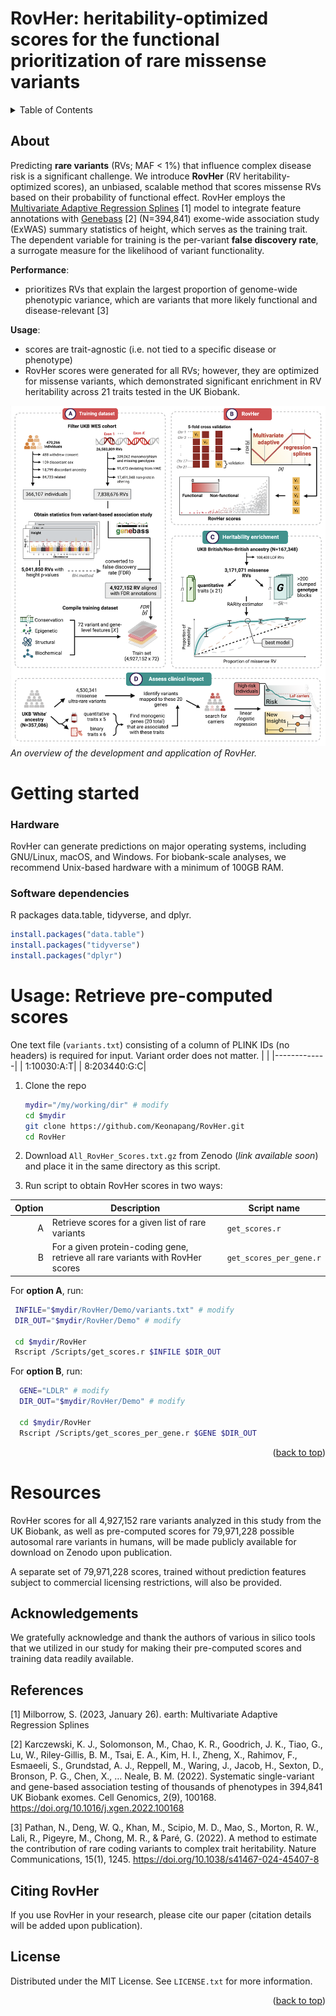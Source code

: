 # RovHer: heritability-optimized scores for the functional prioritization of rare missense variants

<!-- TABLE OF CONTENTS -->
<a name="readme-top"></a>
<details>
  <summary>Table of Contents</summary>
  <ol>
    <li>
      <a href="#about">About</a>
    </li>
    <li>
      <a href="#getting-started">Getting Started</a>
      <ul>
        <li><a href="#hardware">Hardware</a></li>
        <li><a href="#software-dependencies">Software Dependencies</a></li>
      </ul>
    </li>
    <li><a href="#usage-retrieve-pre-computed-scores">Usage: Retrieve Pre-computed Scores</a></li>
    <li><a href="#resources">Resources</a></li>
    <li><a href="#acknowledgements">Acknowledgments</a></li>
    <li><a href="#license">License</a></li>
    <li><a href="#citing-rovher">Citing RovHer</a></li>
    <li><a href="#references">References</a></li>
  </ol>
</details>

<!-- ABOUT -->
## About

Predicting **rare variants** (RVs; MAF < 1%) that influence complex disease risk is a significant challenge. We introduce **RovHer** (RV heritability-optimized scores), an unbiased, scalable method that scores missense RVs based on their probability of functional effect. RovHer employs the [Multivariate Adaptive Regression Splines](https://CRAN.R-project.org/package=earth) [1] model to integrate feature annotations with [Genebass](https://app.genebass.org/) [2] (N=394,841) exome-wide association study (ExWAS) summary statistics of height, which serves as the training trait. The dependent variable for training is the per-variant **false discovery rate**, a surrogate measure for the likelihood of variant functionality.

**Performance**:
* prioritizes RVs that explain the largest proportion of genome-wide phenotypic variance, which are variants that more likely functional and disease-relevant [3]

**Usage**:
* scores are trait-agnostic (i.e. not tied to a specific disease or phenotype)
* RovHer scores were generated for all RVs; however, they are optimized for missense variants, which demonstrated significant enrichment in RV heritability across 21 traits tested in the UK Biobank.

![Workflow Overview](RovHer%20workflow.png)
*An overview of the development and application of RovHer.*

# Getting started
### Hardware
RovHer can generate predictions on major operating systems, including GNU/Linux, macOS, and Windows. For biobank-scale analyses, we recommend Unix-based hardware with a minimum of 100GB RAM.

### Software dependencies
R packages data.table, tidyverse, and dplyr.
  ```R
  install.packages("data.table")
  install.packages("tidyverse")
  install.packages("dplyr")
  ```
<!-- Usage: Retrieve pre-computed scores -->
# Usage: Retrieve pre-computed scores 

One text file (`variants.txt`) consisting of a column of PLINK IDs (no headers) is required for input. Variant order does not matter.
|             |
|-------------|
|  1:10030:A:T| 
|  8:203440:G:C| 

1. Clone the repo
   ```sh
   mydir="/my/working/dir" # modify 
   cd $mydir
   git clone https://github.com/Keonapang/RovHer.git
   cd RovHer
   ```
2. Download `All_RovHer_Scores.txt.gz` from Zenodo (*link available soon*) and place it in the same directory as this script.

3. Run script to obtain RovHer scores in two ways:

| Option | Description | Script name |
|--:|-----------|-----------|
|  A| Retrieve scores for a given list of rare variants | `get_scores.r` |
|  B| For a given protein-coding gene, retrieve all rare variants with RovHer scores | `get_scores_per_gene.r` |

For **option A**, run:
   ```sh
    INFILE="$mydir/RovHer/Demo/variants.txt" # modify
    DIR_OUT="$mydir/RovHer/Demo" # modify

    cd $mydir/RovHer
    Rscript /Scripts/get_scores.r $INFILE $DIR_OUT
  ```

For **option B**, run:
  ```sh
    GENE="LDLR" # modify 
    DIR_OUT="$mydir/RovHer/Demo" # modify

    cd $mydir/RovHer
    Rscript /Scripts/get_scores_per_gene.r $GENE $DIR_OUT
  ``` 

<p align="right">(<a href="#readme-top">back to top</a>)</p>

<!-- Resources -->

# Resources

RovHer scores for all 4,927,152 rare variants analyzed in this study from the UK Biobank, as well as pre-computed scores for 79,971,228 possible autosomal rare variants in humans, will be made publicly available for download on Zenodo upon publication. 

A separate set of 79,971,228 scores, trained without prediction features subject to commercial licensing restrictions, will also be provided.

<!-- Acknowledgements -->
## Acknowledgements

We gratefully acknowledge and thank the authors of various in silico tools that we utilized in our study for making their pre-computed scores and training data readily available.

## References

[1] Milborrow, S. (2023, January 26). earth: Multivariate Adaptive Regression Splines

[2] Karczewski, K. J., Solomonson, M., Chao, K. R., Goodrich, J. K., Tiao, G., Lu, W., Riley-Gillis, B. M., Tsai, E. A., Kim, H. I., Zheng, X., Rahimov, F., Esmaeeli, S., Grundstad, A. J., Reppell, M., Waring, J., Jacob, H., Sexton, D., Bronson, P. G., Chen, X., … Neale, B. M. (2022). Systematic single-variant and gene-based association testing of thousands of phenotypes in 394,841 UK Biobank exomes. Cell Genomics, 2(9), 100168. https://doi.org/10.1016/j.xgen.2022.100168

[3] Pathan, N., Deng, W. Q., Khan, M., Scipio, M. D., Mao, S., Morton, R. W., Lali, R., Pigeyre, M., Chong, M. R., & Paré, G. (2022). A method to estimate the contribution of rare coding variants to complex trait heritability. Nature Communications, 15(1), 1245. https://doi.org/10.1038/s41467-024-45407-8

<!-- Citing -->
## Citing RovHer

If you use RovHer in your research, please cite our paper (citation details will be added upon publication).

<!-- LICENSE -->
## License

Distributed under the MIT License. See `LICENSE.txt` for more information.

<p align="right">(<a href="#readme-top">back to top</a>)</p>
